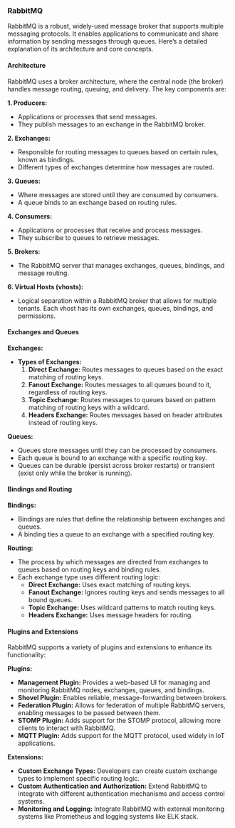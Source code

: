 ### RabbitMQ

RabbitMQ is a robust, widely-used message broker that supports multiple messaging protocols. It enables applications to communicate and share information by sending messages through queues. Here’s a detailed explanation of its architecture and core concepts.

#### Architecture


RabbitMQ uses a broker architecture, where the central node (the broker) handles message routing, queuing, and delivery. The key components are:

**1. Producers:**
   - Applications or processes that send messages.
   - They publish messages to an exchange in the RabbitMQ broker.

**2. Exchanges:**
   - Responsible for routing messages to queues based on certain rules, known as bindings.
   - Different types of exchanges determine how messages are routed.

**3. Queues:**
   - Where messages are stored until they are consumed by consumers.
   - A queue binds to an exchange based on routing rules.

**4. Consumers:**
   - Applications or processes that receive and process messages.
   - They subscribe to queues to retrieve messages.

**5. Brokers:**
   - The RabbitMQ server that manages exchanges, queues, bindings, and message routing.

**6. Virtual Hosts (vhosts):**
   - Logical separation within a RabbitMQ broker that allows for multiple tenants. Each vhost has its own exchanges, queues, bindings, and permissions.

#### Exchanges and Queues

**Exchanges:**
- **Types of Exchanges:**
  1. **Direct Exchange:** Routes messages to queues based on the exact matching of routing keys.
  2. **Fanout Exchange:** Routes messages to all queues bound to it, regardless of routing keys.
  3. **Topic Exchange:** Routes messages to queues based on pattern matching of routing keys with a wildcard.
  4. **Headers Exchange:** Routes messages based on header attributes instead of routing keys.

**Queues:**
- Queues store messages until they can be processed by consumers.
- Each queue is bound to an exchange with a specific routing key.
- Queues can be durable (persist across broker restarts) or transient (exist only while the broker is running).

#### Bindings and Routing

**Bindings:**
- Bindings are rules that define the relationship between exchanges and queues.
- A binding ties a queue to an exchange with a specified routing key.

**Routing:**
- The process by which messages are directed from exchanges to queues based on routing keys and binding rules.
- Each exchange type uses different routing logic:
  - **Direct Exchange:** Uses exact matching of routing keys.
  - **Fanout Exchange:** Ignores routing keys and sends messages to all bound queues.
  - **Topic Exchange:** Uses wildcard patterns to match routing keys.
  - **Headers Exchange:** Uses message headers for routing.

#### Plugins and Extensions

RabbitMQ supports a variety of plugins and extensions to enhance its functionality:

**Plugins:**
- **Management Plugin:** Provides a web-based UI for managing and monitoring RabbitMQ nodes, exchanges, queues, and bindings.
- **Shovel Plugin:** Enables reliable, message-forwarding between brokers.
- **Federation Plugin:** Allows for federation of multiple RabbitMQ servers, enabling messages to be passed between them.
- **STOMP Plugin:** Adds support for the STOMP protocol, allowing more clients to interact with RabbitMQ.
- **MQTT Plugin:** Adds support for the MQTT protocol, used widely in IoT applications.

**Extensions:**
- **Custom Exchange Types:** Developers can create custom exchange types to implement specific routing logic.
- **Custom Authentication and Authorization:** Extend RabbitMQ to integrate with different authentication mechanisms and access control systems.
- **Monitoring and Logging:** Integrate RabbitMQ with external monitoring systems like Prometheus and logging systems like ELK stack.
